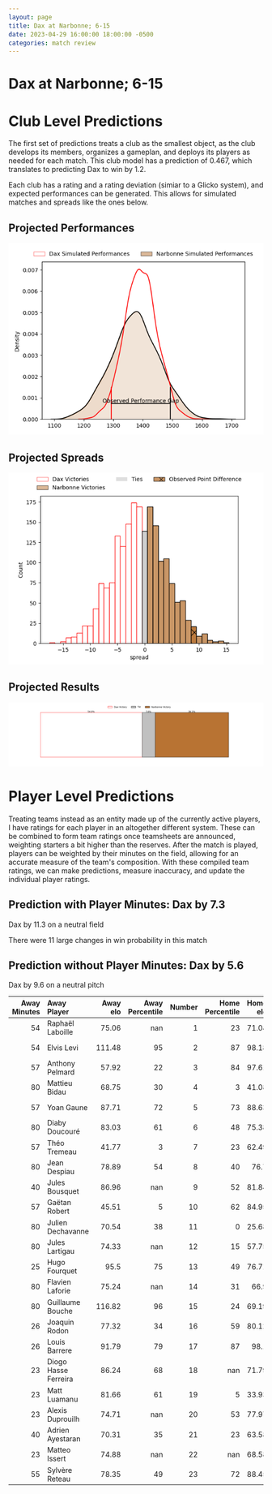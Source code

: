 ```yaml
---  
layout: page  
title: Dax at Narbonne; 6-15  
date: 2023-04-29 16:00:00 18:00:00 -0500  
categories: match review  
---
```

# Dax at Narbonne; 6-15

# Club Level Predictions


The first set of predictions treats a club as the smallest object, as the club develops its members, organizes a gameplan, and deploys its players as needed for each match. This club model has a prediction of 0.467, which translates to predicting Dax to win by 1.2.

Each club has a rating and a rating deviation (simiar to a Glicko system), and expected performances can be generated. This allows for simulated matches and spreads like the ones below.
## Projected Performances


![Projected Performances](plots/performances_2023-04-29-Narbonne-Dax.png)
## Projected Spreads


![Projected Spreads](plots/spreads_2023-04-29-Narbonne-Dax.png)
## Projected Results


![Projected Results](plots/resultbar_2023-04-29-Narbonne-Dax.png)
# Player Level Predictions


Treating teams instead as an entity made up of the currently active players, I have ratings for each player in an altogether different system. These can be combined to form team ratings once teamsheets are announced, weighting starters a bit higher than the reserves. After the match is played, players can be weighted by their minutes on the field, allowing for an accurate measure of the team's composition. With these compiled team ratings, we can make predictions, measure inaccuracy, and update the individual player ratings.
## Prediction with Player Minutes: Dax by 7.3


Dax by 11.3 on a neutral field

There were 11 large changes in win probability in this match
## Prediction without Player Minutes: Dax by 5.6


Dax by 9.6 on a neutral pitch



|   Away Minutes | Away Player          |   Away elo |   Away Percentile |   Number |   Home Percentile |   Home elo | Home Player           |   Home Minutes |
|---------------:|:---------------------|-----------:|------------------:|---------:|------------------:|-----------:|:----------------------|---------------:|
|             54 | Raphaël Laboille     |      75.06 |               nan |        1 |                23 |      71.04 | Geoffrey Moise        |             49 |
|             54 | Elvis Levi           |     111.48 |                95 |        2 |                87 |      98.18 | Jordan Rochier        |             67 |
|             57 | Anthony Pelmard      |      57.92 |                22 |        3 |                84 |      97.61 | Théo Castinel         |             49 |
|             80 | Mattieu Bidau        |      68.75 |                30 |        4 |                 3 |      41.08 | Valentin Sese         |             80 |
|             57 | Yoan Gaune           |      87.71 |                72 |        5 |                73 |      88.63 | Mauro Rebussone       |             49 |
|             80 | Diaby Doucouré       |      83.03 |                61 |        6 |                48 |      75.38 | Arthur Christienne    |             80 |
|             57 | Théo Tremeau         |      41.77 |                 3 |        7 |                23 |      62.49 | Guillem Montagne      |             80 |
|             80 | Jean Despiau         |      78.89 |                54 |        8 |                40 |      76.7  | Flavien Nouhaillaguet |             60 |
|             40 | Jules Bousquet       |      86.96 |               nan |        9 |                52 |      81.84 | Christopher Kaiser    |             52 |
|             57 | Gaëtan Robert        |      45.51 |                 5 |       10 |                62 |      84.95 | Paul Auradou          |             80 |
|             80 | Julien Dechavanne    |      70.54 |                38 |       11 |                 0 |      25.68 | Save Totovosau        |             80 |
|             80 | Jules Lartigau       |      74.33 |               nan |       12 |                15 |      57.75 | Théo Mias             |             54 |
|             25 | Hugo Fourquet        |      95.5  |                75 |       13 |                49 |      76.71 | Pierre Nueno          |             80 |
|             80 | Flavien Laforie      |      75.24 |               nan |       14 |                31 |      66.9  | Étienne Ducom         |             40 |
|             80 | Guillaume Bouche     |     116.82 |                96 |       15 |                24 |      69.19 | James Kane            |             80 |
|             26 | Joaquin Rodon        |      77.32 |                34 |       16 |                59 |      80.12 | Sylvain Abadie        |             31 |
|             26 | Louis Barrere        |      91.79 |                79 |       17 |                87 |      98.1  | Christophe David      |             13 |
|             23 | Diogo Hasse Ferreira |      86.24 |                68 |       18 |               nan |      71.79 | Avto Gogiashvili      |             31 |
|             23 | Matt Luamanu         |      81.66 |                61 |       19 |                 5 |      33.93 | Manuel Plaza          |             31 |
|             23 | Alexis Duprouilh     |      74.71 |               nan |       20 |                53 |      77.97 | Paul Belzons          |             20 |
|             40 | Adrien Ayestaran     |      70.31 |                35 |       21 |                23 |      63.58 | Pierrick Nova         |             28 |
|             23 | Matteo Issert        |      74.88 |               nan |       22 |               nan |      68.58 | Lucas Lebraud         |             26 |
|             55 | Sylvère Reteau       |      78.35 |                49 |       23 |                72 |      88.45 | Pierre-Hugo Ducom     |             40 |

